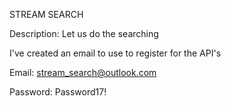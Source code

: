STREAM SEARCH

Description:
Let us do the searching


I've created an email to use to register for the API's

Email:
stream_search@outlook.com

Password:
Password17!



